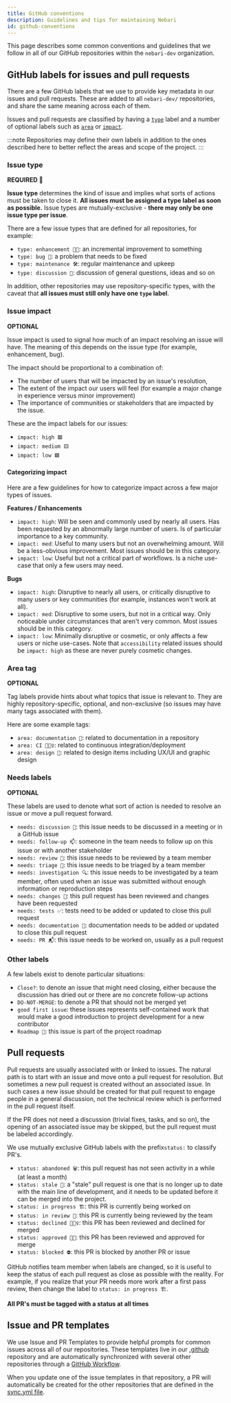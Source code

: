 ```yaml
---
title: GitHub conventions
description: Guidelines and tips for maintaining Nebari
id: github-conventions
---
```


This page describes some common conventions and guidelines that we follow in all of our GitHub repositories within the `nebari-dev` organization.

## GitHub labels for issues and pull requests

There are a few GitHub labels that we use to provide key metadata in our issues and pull requests.
These are added to all `nebari-dev/` repositories, and share the same meaning across each of them.

Issues and pull requests are classified by having a [`type`](#issue-type) label and a number of optional labels such as [`area`](#area-tag) or [`impact`](#issue-impact).

:::note
Repositories may define their own labels in addition to the ones described here to better reflect the areas
and scope of the project.
:::

### Issue type

**REQUIRED :pushpin:**

**Issue type** determines the kind of issue and implies what sorts of actions must be taken to close it.
**All issues must be assigned a type label as soon as possible.**
Issue types are mutually-exclusive - **there may only be one issue type per issue**.

There are a few issue types that are defined for all repositories, for example:

- `type: enhancement 💅🏼`: an incremental improvement to something
- `type: bug 🐛`: a problem that needs to be fixed
- `type: maintenance 🛠`: regular maintenance and upkeep
- `type: discussion 💬`: discussion of general questions, ideas and so on

In addition, other repositories may use repository-specific types, with the caveat that **all issues must still only have one `type` label**.

### Issue impact

**OPTIONAL**

Issue impact is used to signal how much of an impact resolving an issue will have.
The meaning of this depends on the issue type (for example, enhancement, bug).

The impact should be proportional to a combination of:

- The number of users that will be impacted by an issue's resolution,
- The extent of the impact our users will feel (for example a major change in experience versus minor improvement)
- The importance of communities or stakeholders that are impacted by the issue.

These are the impact labels for our issues:

- `impact: high 🟥`
- `impact: medium 🟨`
- `impact: low 🟩`

#### Categorizing impact

Here are a few guidelines for how to categorize impact across a few major types of issues.

**Features / Enhancements**

- `impact: high`: Will be seen and commonly used by nearly all users. Has been requested by an abnormally large number of users.
    Is of particular importance to a key community.
- `impact: med`: Useful to many users but not an overwhelming amount. Will be a less-obvious improvement.
    Most issues should be in this category.
- `impact: low`: Useful but not a critical part of workflows. Is a niche use-case that only a few users may need.

**Bugs**

- `impact: high`: Disruptive to nearly all users, or critically disruptive to many users or key communities
  (for example, instances won't work at all).
- `impact: med`: Disruptive to some users, but not in a critical way. Only noticeable under circumstances that aren't very common.
  Most issues should be in this category.
- `impact: low`: Minimally disruptive or cosmetic, or only affects a few users or niche use-cases.
  Note that `accessibility` related issues should be `impact: high` as these are never purely cosmetic changes.

### Area tag

**OPTIONAL**

Tag labels provide hints about what topics that issue is relevant to.
They are highly repository-specific, optional, and non-exclusive (so issues may have many tags associated with them).

Here are some example tags:

- `area: documentation 📖`: related to documentation in a repository
- `area: CI 👷🏽‍♀️`: related to continuous integration/deployment
- `area: design 🎨`: related to design items including UX/UI and graphic design

### Needs labels

**OPTIONAL**

These labels are used to denote what sort of action is needed to resolve an issue or move a pull request forward.

- `needs: discussion 💬`: this issue needs to be discussed in a meeting or in a GitHub issue
- `needs: follow-up 📫`: someone in the team needs to follow up on this issue or with another stakeholder
- `needs: review 👀`: this issue needs to be reviewed by a team member
- `needs: triage 🚦`: this issue needs to be triaged by a team member
- `needs: investigation 🔍`: this issue needs to be investigated by a team member, often used when an issue was submitted without enough information or reproduction steps
- `needs: changes 🧱`: this pull request has been reviewed and changes have been requested
- `needs: tests ✅`: tests need to be added or updated to close this pull request
- `needs: documentation 📖`: documentation needs to be added or updated to close this pull request
- `needs: PR 📬`: this issue needs to be worked on, usually as a pull request

### Other labels

A few labels exist to denote particular situations:

- `Close?`: to denote an issue that might need closing, either because the discussion has dried out or there are no concrete follow-up actions
- `DO-NOT-MERGE`: to denote a PR that should not be merged yet
- `good first issue`: these issues represents self-contained work that would make a good introduction to project development for a new contributor
- `Roadmap 🚀`: this issue is part of the project roadmap

## Pull requests

Pull requests are usually associated with or linked to issues. The natural path is to start with an issue and move onto a pull request for resolution.
But sometimes a new pull request is created without an associated issue.
In such cases a new issue should be created for that pull request to engage people in a general discussion, not the technical review which is performed in the pull request itself.

If the PR does not need a discussion (trivial fixes, tasks, and so on), the opening of an associated issue may be skipped, but the pull request must be labeled accordingly.

We use mutually exclusive GitHub labels with the prefix`status:` to classify PR's.

- `status: abandoned 🗑`: this pull request has not seen activity in a while (at least a month)
- `status: stale 🥖`: a "stale" pull request is one that is no longer up to date with the main line of development, and it needs to be updated before it can be merged into the project.
- `status: in progress 🏗`: this PR is currently being worked on
- `status: in review 👀`: this PR is currently being reviewed by the team
- `status: declined 🙅🏻‍♀️`: this PR has been reviewed and declined for merged
- `status: approved 💪🏾`: this PR has been reviewed and approved for merge
- `status: blocked ⛔️`: this PR is blocked by another PR or issue

GitHub notifies team member when labels are changed, so it is useful to keep the status of each pull request as close as possible with the reality.
For example, if you realize that your PR needs more work after a first pass review, then change the label to `status: in progress 🏗`.

**All PR's must be tagged with a status at all times**

## Issue and PR templates

We use Issue and PR Templates to provide helpful prompts for common issues across all of our repositories.
These templates live in our [.github](https://github.com/nebari-dev/.github) repository and are automatically synchronized with several other repositories through a [GitHub Workflow](https://github.com/nebari-dev/.github/blob/main/.github/workflows/sync-issue-templates.yaml).

When you update one of the issue templates in that repository, a PR will automatically be created for the other repositories that are defined in the [sync.yml file](https://github.com/nebari-dev/.github/blob/main/.github/sync.yml).
